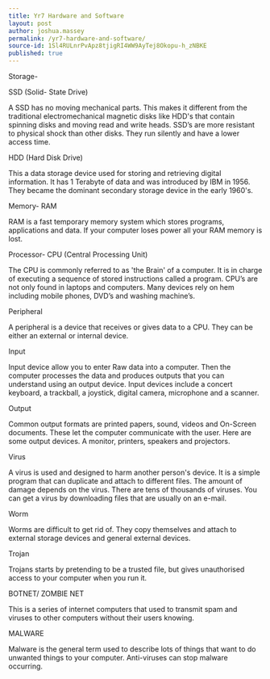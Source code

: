 ```yaml
---
title: Yr7 Hardware and Software
layout: post
author: joshua.massey
permalink: /yr7-hardware-and-software/
source-id: 1Sl4RULnrPvApz8tjigRI4WW9AyTej8Okopu-h_zNBKE
published: true
---
```

Storage- 

SSD (Solid- State Drive)

A SSD has no moving  mechanical parts. This makes it different from the traditional electromechanical magnetic disks like HDD's that contain spinning disks and moving read and write heads. SSD’s are more resistant to physical shock than other disks. They run silently and have a lower access time.

 HDD (Hard Disk Drive)

This a data storage device used for storing and retrieving digital information. It has 1 Terabyte of data and was introduced by IBM in 1956. They became the dominant secondary storage device in the early 1960's. 

Memory- RAM

RAM is a fast temporary memory system which stores programs, applications and data. If your computer loses power all your RAM memory is lost.

Processor- CPU (Central Processing Unit)

The CPU is commonly referred to as 'the Brain' of a computer. It is in charge of executing a sequence of stored instructions called a program. CPU’s are not only found in laptops and computers. Many devices rely on hem including mobile phones, DVD’s and washing machine’s.

Peripheral

A peripheral is a device that receives or gives data to a CPU. They can be either an external or internal device.

Input

Input device allow you to enter Raw data into a computer. Then the computer processes the data and produces outputs that you can understand using an output device. Input devices include a concert keyboard, a trackball, a joystick, digital camera, microphone and a scanner.

Output  

Common output formats are printed papers, sound, videos and On-Screen documents. These let the computer communicate with the user. Here are some output devices. A monitor, printers, speakers and projectors.

Virus

A virus is used and designed to harm another person's device. It is a simple program that can duplicate and attach to different files. The amount of damage depends on the virus. There are tens of thousands of viruses. You can get a virus by downloading files that are usually on an e-mail.

Worm

Worms are difficult to get rid of. They copy themselves and attach to external storage devices and general external devices.

Trojan

Trojans starts by pretending to be a trusted file, but gives unauthorised access to your computer when you run it.

BOTNET/ ZOMBIE NET

This is a series of internet computers that used to transmit spam and viruses to other computers without their users knowing. 

MALWARE

Malware is the general term used to describe lots of things that want to do unwanted things to your computer. Anti-viruses can stop malware occurring.

